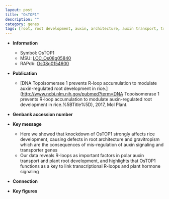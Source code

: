 ```yaml
---
layout: post
title: "OsTOP1"
description: ""
category: genes
tags: [root, root development, auxin, architecture, auxin transport, transporter, root architecture]
---
```


* **Information**  
    + Symbol: OsTOP1  
    + MSU: [LOC_Os08g05840](http://rice.plantbiology.msu.edu/cgi-bin/ORF_infopage.cgi?orf=LOC_Os08g05840)  
    + RAPdb: [Os08g0154600](http://rapdb.dna.affrc.go.jp/viewer/gbrowse_details/irgsp1?name=Os08g0154600)  

* **Publication**  
    + [DNA Topoisomerase 1 prevents R-loop accumulation to modulate auxin-regulated root development in rice.](http://www.ncbi.nlm.nih.gov/pubmed?term=DNA Topoisomerase 1 prevents R-loop accumulation to modulate auxin-regulated root development in rice.%5BTitle%5D), 2017, Mol Plant.

* **Genbank accession number**  

* **Key message**  
    + Here we showed that knockdown of OsTOP1 strongly affects rice development, causing defects in root architecture and gravitropism which are the consequences of mis-regulation of auxin signaling and transporter genes
    + Our data reveals R-loops as important factors in polar auxin transport and plant root development, and highlights that OsTOP1 functions as a key to link transcriptional R-loops and plant hormone signaling

* **Connection**  

* **Key figures**  


